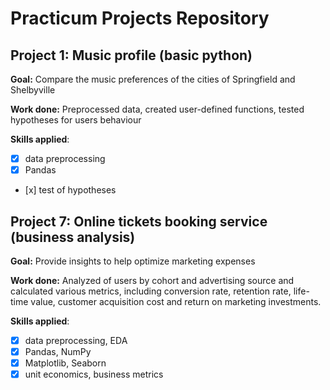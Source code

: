 # Practicum Projects Repository
## Project 1: Music profile (basic python)
**Goal:** Compare the music preferences of the cities of Springfield and Shelbyville

**Work done:** Preprocessed data, created user-defined functions, tested hypotheses for users behaviour

**Skills applied**: 
- [x] data preprocessing
- [x] Pandas
- [х] test of hypotheses

## Project 7: Online tickets booking service (business analysis)

**Goal:** Provide insights to help optimize marketing expenses

**Work done:** Analyzed of users by cohort and advertising source and calculated  various metrics, including conversion rate, retention rate, life-time value, customer acquisition cost and return on marketing investments.

**Skills applied**: 
- [x] data preprocessing, EDA
- [x] Pandas, NumPy
- [x] Matplotlib, Seaborn
- [x] unit economics, business metrics 
